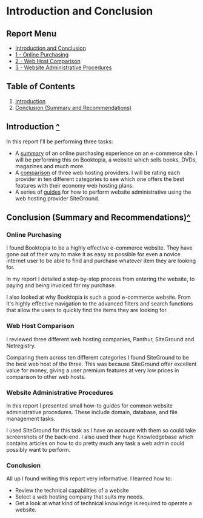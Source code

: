 # <a name="top"></a>Introduction and Conclusion

## Report Menu
* [Introduction and Conclusion](https://www.github.com/tzaddik/web-hosting-guide/blob/master/README.md)
* [1 - Online Purchasing](https://www.github.com/tzaddik/web-hosting-guide/blob/master/1-Online_Purchase.md)
* [2 - Web Host Comparison](https://www.github.com/tzaddik/web-hosting-guide/blob/master/2-Web_Host_Comparison.md)
* [3 - Website Administrative Procedures](https://www.github.com/tzaddik/web-hosting-guide/blob/master/3-Website_Administrative_Procedures.md)



## Table of Contents
1. [Introduction](#introduction)
2. [Conclusion (Summary and Recommendations)](#conclusion)

## <a name="introduction"></a>Introduction [^](#top)
In this report I'll be performing three tasks:

* A [summary](https://www.github.com/tzaddik/web-hosting-guide/blob/master/1-Online_Purchase.md) of an online purchasing experience on an e-commerce site. I will be performing this on Booktopia, a website which sells books, DVDs, magazines and much more.
* A [comparison](https://www.github.com/tzaddik/web-hosting-guide/blob/master/2-Web_Host_Comparison.md) of three web hosting providers. I will be rating each provider in ten different categories to see which one offers the best features with their economy web hosting plans.
* A series of [guides](https://www.github.com/tzaddik/web-hosting-guide/blob/master/3-Website_Administrative_Procedures.md) for how to perform website administrative using the web hosting provider SiteGround.

## <a name="conclusion"></a>Conclusion (Summary and Recommendations)[^](#top)

### Online Purchasing
I found Booktopia to be a highly effective e-commerce website. They have gone out of their way to make it as easy as possible for even a novice internet user to be able to find and purchase whatever item they are looking for.

In my report I detailed a step-by-step process from entering the website, to paying and being invoiced for my purchase.

I also looked at why Booktopia is such a good e-commerce website. From it's highly effective navigation to the advanced filters and search functions that allow the users to quickly find the items they are looking for.

### Web Host Comparison
I reviewed three different web hosting companies, Panthur, SiteGround and Netregistry.

Comparing them across ten different categories I found SiteGround to be the best web host of the three. This was because SiteGround offer excellent value for money, giving a user premium features at very low prices in comparison to other web hosts.

### Website Administrative Procedures
In this report I presented small how-to guides for common website administrative procedures. These include domain, database, and file management tasks.

I used SiteGround for this task as I have an account with them so could take screenshots of the back-end. I also used their huge Knowledgebase which contains articles on how to do pretty much any task a web admin could possibly want to perform.

### Conclusion
All up I found writing this report very informative. I learned how to:

* Review the technical capabilities of a website
* Select a web hosting company that suits my needs.
* Get a look at what kind of technical knowledge is required to operate a website.
